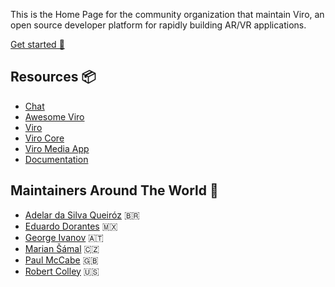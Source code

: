 
This is the Home Page for the community organization that maintain Viro, an open source developer platform for rapidly building AR/VR applications.

[Get started 🚀](https://github.com/ViroCommunity/starter-kit)

## Resources 📦

- [Chat](https://discord.gg/H3ksm5NhzT)
- [Awesome Viro](https://github.com/ViroCommunity/awesome-viro)
- [Viro](https://github.com/ViroCommunity/viro)
- [Viro Core](https://github.com/ViroCommunity/virocore)
- [Viro Media App](https://github.com/ViroCommunity/viro-media-app)
- [Documentation](https://virocommunitycore.readme.io)

## Maintainers Around The World 🤗

- [Adelar da Silva Queiróz](https://adelarsq.github.io) 🇧🇷
- [Eduardo Dorantes](https://github.com/doranteseduardo) 🇲🇽
- [George Ivanov](https://github.com/geo-vi) 🇦🇹 
- [Marian Šámal](https://github.com/mariansam) 🇨🇿
- [Paul McCabe](https://github.com/bilewinters) 🇬🇧
- [Robert Colley](https://github.com/NS-BOBBY-C) 🇺🇸
